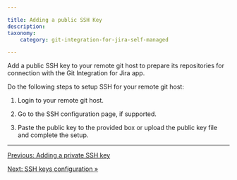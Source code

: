 ```yaml
---

title: Adding a public SSH Key
description:
taxonomy:
    category: git-integration-for-jira-self-managed

---
```


Add a public SSH key to your remote git host to prepare its repositories for connection with the Git Integration for Jira app.

Do the following steps to setup SSH for your remote git host:

1.  Login to your remote git host.

2.  Go to the SSH configuration page, if supported.

3.  Paste the public key to the provided box or upload the public key file and complete the setup.

* * *

[Previous: Adding a private SSH key](/git-integration-for-jira-self-managed/adding-a-private-ssh-key/)

[Next: SSH keys configuration »](/git-integration-for-jira-self-managed/ssh-keys-configuration)

